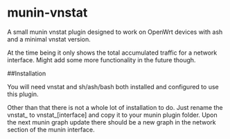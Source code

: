 munin-vnstat
============

A small munin vnstat plugin designed to work on OpenWrt devices with ash and a minimal vnstat version.

At the time being it only shows the total accumulated traffic for a network interface. Might add some more functionality in the future though.

##Installation

You will need vnstat and sh/ash/bash both installed and configured to use this plugin.

Other than that there is not a whole lot of installation to do. Just rename the vnstat_ to vnstat_[interface] and copy it to your munin plugin folder. Upon the next munin graph update there should be a new graph in the network section of the munin interface.
